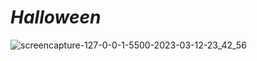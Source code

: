 # _Halloween_

![screencapture-127-0-0-1-5500-2023-03-12-23_42_56](https://user-images.githubusercontent.com/91872149/224564064-9a928f27-c9b1-4d04-9f86-5ea2c4231b52.png)
